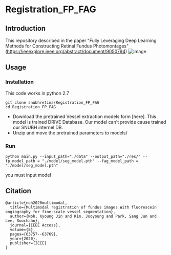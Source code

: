 # Registration_FP_FAG

## Introduction
This repository described in the paper "Fully Leveraging Deep Learning Methods for Constructing Retinal Fundus Photomontages" (https://ieeexplore.ieee.org/abstract/document/9050794)
![image](https://user-images.githubusercontent.com/64057617/156965423-d221dfdf-4f23-4339-8863-950da048c9fa.png)
## Usage

### Installation
This code works in python 2.7
```
git clone snubhretina/Registration_FP_FAG
cd Registration_FP_FAG
```

* Download the pretrained Vessel extraction models form [here]. This model is trained DRIVE Database. Our model can't provide cause trained our SNUBH internel DB.
* Unzip and move the pretrained parameters to models/

### Run
```
python main.py --input_path="./data" --output_path="./res/" --fp_model_path = "./model/seg_model.pth" --fag_model_path = "./model/seg_model.pth"
```
you must input model


## Citation
```
@article{noh2020multimodal,
  title={Multimodal registration of fundus images With fluorescein angiography for fine-scale vessel segmentation},
  author={Noh, Kyoung Jin and Kim, Jooyoung and Park, Sang Jun and Lee, Soochahn},
  journal={IEEE Access},
  volume={8},
  pages={63757--63769},
  year={2020},
  publisher={IEEE}
}
```
